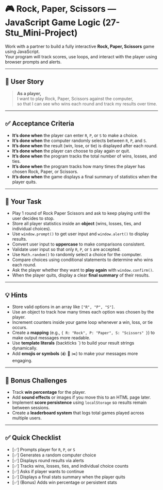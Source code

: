 # 🎮 Rock, Paper, Scissors — JavaScript Game Logic (27-Stu_Mini-Project)

Work with a partner to build a fully interactive **Rock, Paper, Scissors** game using JavaScript.  
Your program will track scores, use loops, and interact with the player using browser prompts and alerts.

---

## 👤 User Story

> **As a player,**  
> I want to play Rock, Paper, Scissors against the computer,  
> so that I can see who wins each round and track my results over time.

---

## ✅ Acceptance Criteria

- **It’s done when** the player can enter `R`, `P`, or `S` to make a choice.  
- **It’s done when** the computer randomly selects between `R`, `P`, and `S`.  
- **It’s done when** the result (win, lose, or tie) is displayed after each round.  
- **It’s done when** the player can choose to play again or quit.  
- **It’s done when** the program tracks the total number of wins, losses, and ties.  
- **It’s done when** the program tracks how many times the player has chosen Rock, Paper, or Scissors.  
- **It’s done when** the game displays a final summary of statistics when the player quits.

---

## 🧱 Your Task

- Play 1 round of Rock Paper Scissors and ask to keep playing until the user decides to stop.  
- Store all player statistics inside an **object** (wins, losses, ties, and individual choices).  
- Use `window.prompt()` to get user input and `window.alert()` to display results.  
- Convert user input to **uppercase** to make comparisons consistent.  
- Validate user input so that only `R`, `P`, or `S` are accepted.  
- Use `Math.random()` to randomly select a choice for the computer.  
- Compare choices using conditional statements to determine who wins each round.  
- Ask the player whether they want to **play again** with `window.confirm()`.  
- When the player quits, display a clear **final summary** of their results.

---

## 💡 Hints

- Store valid options in an array like `["R", "P", "S"]`.  
- Use an object to track how many times each option was chosen by the player.  
- Increment counters inside your game loop whenever a win, loss, or tie occurs.  
- Create a **mapping** (e.g., `{ R: "Rock", P: "Paper", S: "Scissors" }`) to make output messages more readable.  
- Use **template literals** (backticks \`) to build your result strings dynamically.  
- Add **emojis or symbols** (🪨 📄 ✂️) to make your messages more engaging.  

---

## 🧠 Bonus Challenges

- Track **win percentage** for the player.  
- Add **sound effects** or images if you move this to an HTML page later.  
- Implement **score persistence** using `localStorage` so results remain between sessions.  
- Create a **leaderboard system** that logs total games played across multiple users.  

---

## ✅ Quick Checklist

- [✅] Prompts player for `R`, `P`, or `S`  
- [✅] Generates a random computer choice  
- [✅] Displays round results via alerts  
- [✅] Tracks wins, losses, ties, and individual choice counts  
- [✅] Asks if player wants to continue  
- [✅] Displays a final stats summary when the player quits  
- [✅] (Bonus) Adds win percentage or persistent stats  